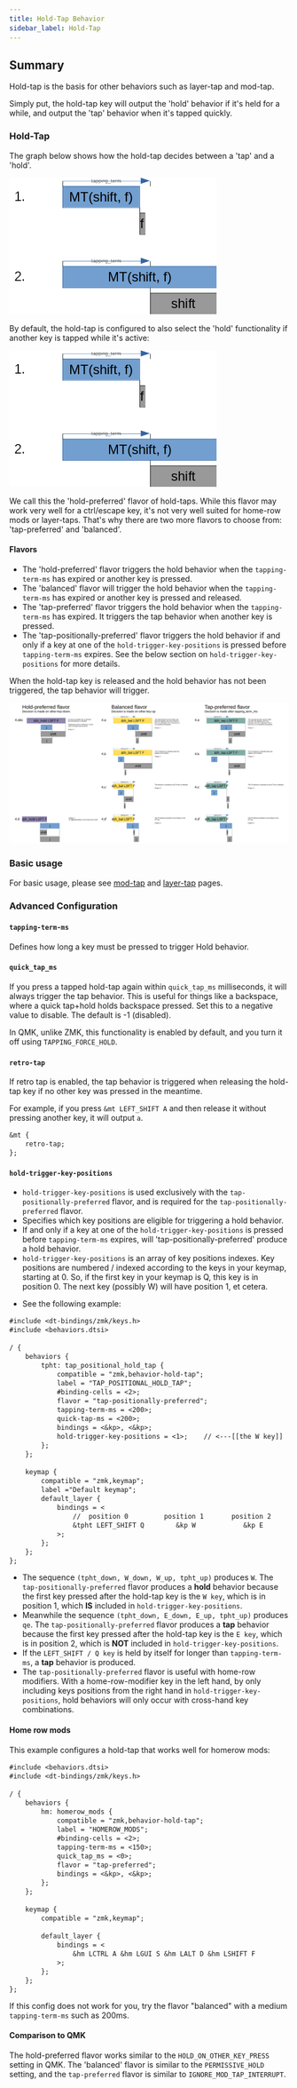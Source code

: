 ```yaml
---
title: Hold-Tap Behavior
sidebar_label: Hold-Tap
---
```


## Summary

Hold-tap is the basis for other behaviors such as layer-tap and mod-tap.

Simply put, the hold-tap key will output the 'hold' behavior if it's held for a while, and output the 'tap' behavior when it's tapped quickly.

### Hold-Tap

The graph below shows how the hold-tap decides between a 'tap' and a 'hold'.

![Simple behavior](../assets/hold-tap/case1_2.png)

By default, the hold-tap is configured to also select the 'hold' functionality if another key is tapped while it's active:

![Hold preferred behavior](../assets/hold-tap/case1_2.png)

We call this the 'hold-preferred' flavor of hold-taps. While this flavor may work very well for a ctrl/escape key, it's not very well suited for home-row mods or layer-taps. That's why there are two more flavors to choose from: 'tap-preferred' and 'balanced'.

#### Flavors

- The 'hold-preferred' flavor triggers the hold behavior when the `tapping-term-ms` has expired or another key is pressed.
- The 'balanced' flavor will trigger the hold behavior when the `tapping-term-ms` has expired or another key is pressed and released.
- The 'tap-preferred' flavor triggers the hold behavior when the `tapping-term-ms` has expired. It triggers the tap behavior when another key is pressed.
- The 'tap-positionally-preferred' flavor triggers the hold behavior if and only if a key at one of the `hold-trigger-key-positions` is pressed before `tapping-term-ms` expires. See the below section on `hold-trigger-key-positions` for more details.

When the hold-tap key is released and the hold behavior has not been triggered, the tap behavior will trigger.

![Hold-tap comparison](../assets/hold-tap/comparison.png)

### Basic usage

For basic usage, please see [mod-tap](mod-tap.md) and [layer-tap](layers.md) pages.

### Advanced Configuration

#### `tapping-term-ms`

Defines how long a key must be pressed to trigger Hold behavior.

#### `quick_tap_ms`

If you press a tapped hold-tap again within `quick_tap_ms` milliseconds, it will always trigger the tap behavior. This is useful for things like a backspace, where a quick tap+hold holds backspace pressed. Set this to a negative value to disable. The default is -1 (disabled).

In QMK, unlike ZMK, this functionality is enabled by default, and you turn it off using `TAPPING_FORCE_HOLD`.

#### `retro-tap`

If retro tap is enabled, the tap behavior is triggered when releasing the hold-tap key if no other key was pressed in the meantime.

For example, if you press `&mt LEFT_SHIFT A` and then release it without pressing another key, it will output `a`.

```
&mt {
	retro-tap;
};
```

#### `hold-trigger-key-positions`

- `hold-trigger-key-positions` is used exclusively with the `tap-positionally-preferred` flavor, and is required for the `tap-positionally-preferred` flavor.
- Specifies which key positions are eligible for triggering a hold behavior.
- If and only if a key at one of the `hold-trigger-key-positions` is pressed before `tapping-term-ms` expires, will 'tap-positionally-preferred' produce a hold behavior.
- `hold-trigger-key-positions` is an array of key positions indexes. Key positions are numbered / indexed according to the keys in your keymap, starting at 0. So, if the first key in your keymap is Q, this key is in position 0. The next key (possibly W) will have position 1, et cetera. 
* See the following example:

```
#include <dt-bindings/zmk/keys.h>
#include <behaviors.dtsi>

/ {
	behaviors {
		tpht: tap_positional_hold_tap {
			compatible = "zmk,behavior-hold-tap";
			label = "TAP_POSITIONAL_HOLD_TAP";
			#binding-cells = <2>;
			flavor = "tap-positionally-preferred";
			tapping-term-ms = <200>;
			quick-tap-ms = <200>;
			bindings = <&kp>, <&kp>;
			hold-trigger-key-positions = <1>;    // <---[[the W key]]
		};
	};

	keymap {
		compatible = "zmk,keymap";
		label ="Default keymap";
		default_layer {
			bindings = <
				//  position 0         position 1       position 2
				&tpht LEFT_SHIFT Q        &kp W            &kp E
			>;
		};
	};
};
```

- The sequence `(tpht_down, W_down, W_up, tpht_up)` produces `W`. The `tap-positionally-preferred` flavor produces a **hold** behavior because the first key pressed after the hold-tap key is the `W key`, which is in position 1, which **IS** included in `hold-trigger-key-positions`.
- Meanwhile the sequence `(tpht_down, E_down, E_up, tpht_up)` produces `qe`. The `tap-positionally-preferred` flavor produces a **tap** behavior because the first key pressed after the hold-tap key is the `E key`, which is in position 2, which is **NOT** included in `hold-trigger-key-positions`.
- If the `LEFT_SHIFT / Q key` is held by itself for longer than `tapping-term-ms`, a **tap** behavior is produced.
- The `tap-positionally-preferred` flavor is useful with home-row modifiers. With a home-row-modifier key in the left hand, by only including keys positions from the right hand in `hold-trigger-key-positions`, hold behaviors will only occur with cross-hand key combinations.

#### Home row mods

This example configures a hold-tap that works well for homerow mods:

```
#include <behaviors.dtsi>
#include <dt-bindings/zmk/keys.h>

/ {
	behaviors {
		hm: homerow_mods {
			compatible = "zmk,behavior-hold-tap";
			label = "HOMEROW_MODS";
			#binding-cells = <2>;
			tapping-term-ms = <150>;
			quick_tap_ms = <0>;
			flavor = "tap-preferred";
			bindings = <&kp>, <&kp>;
		};
	};

	keymap {
		compatible = "zmk,keymap";

		default_layer {
			bindings = <
	            &hm LCTRL A &hm LGUI S &hm LALT D &hm LSHIFT F
			>;
		};
	};
};

```

If this config does not work for you, try the flavor "balanced" with a medium `tapping-term-ms` such as 200ms.

#### Comparison to QMK

The hold-preferred flavor works similar to the `HOLD_ON_OTHER_KEY_PRESS` setting in QMK. The 'balanced' flavor is similar to the `PERMISSIVE_HOLD` setting, and the `tap-preferred` flavor is similar to `IGNORE_MOD_TAP_INTERRUPT`.
